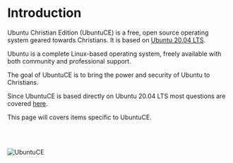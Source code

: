 # Introduction

Ubuntu Christian Edition (UbuntuCE) is a free, open source operating system geared towards Christians. It is based on [Ubuntu 20.04 LTS](https://wiki.ubuntu.com/FocalFossa/ReleaseNotes).

Ubuntu is a complete Linux-based operating system, freely available with both community and professional support.

The goal of UbuntuCE is to bring the power and security of Ubuntu to Christians.

Since UbuntuCE is based directly on Ubuntu 20.04 LTS most questions are covered [here](https://help.ubuntu.com/lts/ubuntu-help/index.html).

This page will covers items specific to UbuntuCE.

<br/><br/>

![UbuntuCE](https://raw.githubusercontent.com/mhancoc7/docs.ubuntuce.com-content/main/pages/assets/images/bible-laptop.jpg)
